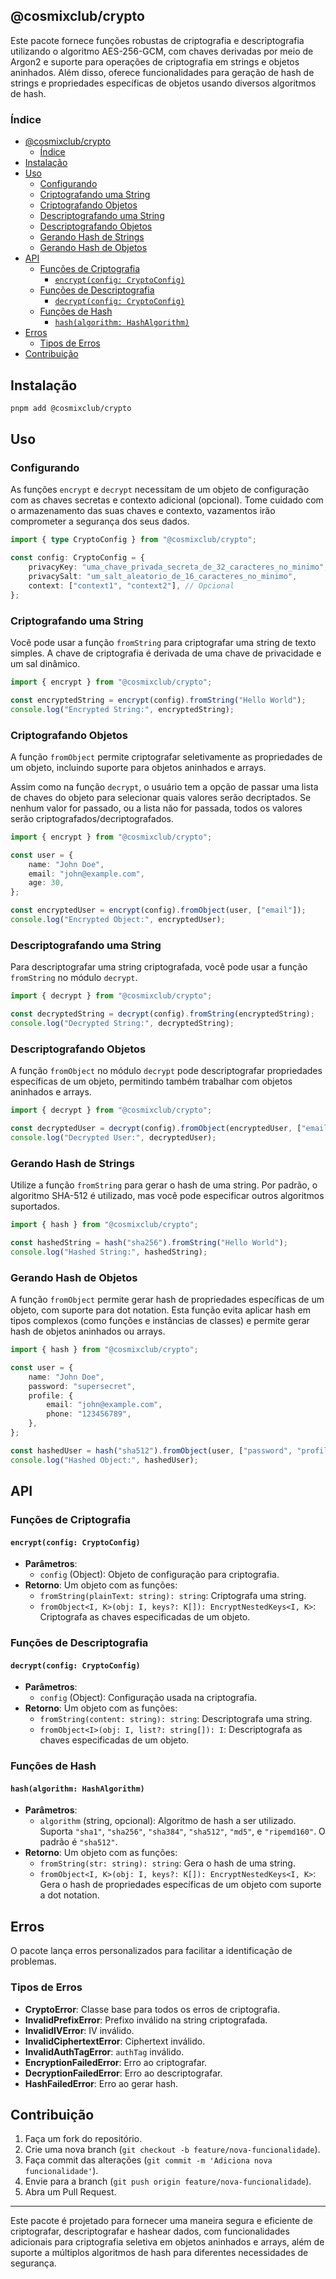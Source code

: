 ## @cosmixclub/crypto

Este pacote fornece funções robustas de criptografia e descriptografia utilizando o algoritmo AES-256-GCM, com chaves derivadas por meio de Argon2 e suporte para operações de criptografia em strings e objetos aninhados. Além disso, oferece funcionalidades para geração de hash de strings e propriedades específicas de objetos usando diversos algoritmos de hash.

### Índice

-   [@cosmixclub/crypto](#cosmixclubcrypto)
    -   [Índice](#índice)
-   [Instalação](#instalação)
-   [Uso](#uso)
    -   [Configurando](#configurando)
    -   [Criptografando uma String](#criptografando-uma-string)
    -   [Criptografando Objetos](#criptografando-objetos)
    -   [Descriptografando uma String](#descriptografando-uma-string)
    -   [Descriptografando Objetos](#descriptografando-objetos)
    -   [Gerando Hash de Strings](#gerando-hash-de-strings)
    -   [Gerando Hash de Objetos](#gerando-hash-de-objetos)
-   [API](#api)
    -   [Funções de Criptografia](#funções-de-criptografia)
        -   [`encrypt(config: CryptoConfig)`](#encryptconfig-cryptoconfig)
    -   [Funções de Descriptografia](#funções-de-descriptografia)
        -   [`decrypt(config: CryptoConfig)`](#decryptconfig-cryptoconfig)
    -   [Funções de Hash](#funções-de-hash)
        -   [`hash(algorithm: HashAlgorithm)`](#hashalgorithm-hashalgorithm)
-   [Erros](#erros)
    -   [Tipos de Erros](#tipos-de-erros)
-   [Contribuição](#contribuição)

## Instalação

```bash
pnpm add @cosmixclub/crypto
```

## Uso

### Configurando

As funções `encrypt` e `decrypt` necessitam de um objeto de configuração com as chaves secretas e contexto adicional (opcional). Tome cuidado com o armazenamento das suas chaves e contexto, vazamentos irão comprometer a segurança dos seus dados.

```typescript
import { type CryptoConfig } from "@cosmixclub/crypto";

const config: CryptoConfig = {
	privacyKey: "uma_chave_privada_secreta_de_32_caracteres_no_minimo",
	privacySalt: "um_salt_aleatorio_de_16_caracteres_no_minimo",
	context: ["context1", "context2"], // Opcional
};
```

### Criptografando uma String

Você pode usar a função `fromString` para criptografar uma string de texto simples. A chave de criptografia é derivada de uma chave de privacidade e um sal dinâmico.

```typescript
import { encrypt } from "@cosmixclub/crypto";

const encryptedString = encrypt(config).fromString("Hello World");
console.log("Encrypted String:", encryptedString);
```

### Criptografando Objetos

A função `fromObject` permite criptografar seletivamente as propriedades de um objeto, incluindo suporte para objetos aninhados e arrays.

Assim como na função `decrypt`, o usuário tem a opção de passar uma lista de chaves do objeto para selecionar quais valores serão decriptados. Se nenhum valor for passado, ou a lista não for passada, todos os valores serão criptografados/decriptografados.

```typescript
import { encrypt } from "@cosmixclub/crypto";

const user = {
	name: "John Doe",
	email: "john@example.com",
	age: 30,
};

const encryptedUser = encrypt(config).fromObject(user, ["email"]);
console.log("Encrypted Object:", encryptedUser);
```

### Descriptografando uma String

Para descriptografar uma string criptografada, você pode usar a função `fromString` no módulo `decrypt`.

```typescript
import { decrypt } from "@cosmixclub/crypto";

const decryptedString = decrypt(config).fromString(encryptedString);
console.log("Decrypted String:", decryptedString);
```

### Descriptografando Objetos

A função `fromObject` no módulo `decrypt` pode descriptografar propriedades específicas de um objeto, permitindo também trabalhar com objetos aninhados e arrays.

```typescript
import { decrypt } from "@cosmixclub/crypto";

const decryptedUser = decrypt(config).fromObject(encryptedUser, ["email"]);
console.log("Decrypted User:", decryptedUser);
```

### Gerando Hash de Strings

Utilize a função `fromString` para gerar o hash de uma string. Por padrão, o algoritmo SHA-512 é utilizado, mas você pode especificar outros algoritmos suportados.

```typescript
import { hash } from "@cosmixclub/crypto";

const hashedString = hash("sha256").fromString("Hello World");
console.log("Hashed String:", hashedString);
```

### Gerando Hash de Objetos

A função `fromObject` permite gerar hash de propriedades específicas de um objeto, com suporte para dot notation. Esta função evita aplicar hash em tipos complexos (como funções e instâncias de classes) e permite gerar hash de objetos aninhados ou arrays.

```typescript
import { hash } from "@cosmixclub/crypto";

const user = {
	name: "John Doe",
	password: "supersecret",
	profile: {
		email: "john@example.com",
		phone: "123456789",
	},
};

const hashedUser = hash("sha512").fromObject(user, ["password", "profile.email"]);
console.log("Hashed Object:", hashedUser);
```

## API

### Funções de Criptografia

#### `encrypt(config: CryptoConfig)`

-   **Parâmetros**:
    -   `config` (Object): Objeto de configuração para criptografia.
-   **Retorno**: Um objeto com as funções:
    -   `fromString(plainText: string): string`: Criptografa uma string.
    -   `fromObject<I, K>(obj: I, keys?: K[]): EncryptNestedKeys<I, K>`: Criptografa as chaves especificadas de um objeto.

### Funções de Descriptografia

#### `decrypt(config: CryptoConfig)`

-   **Parâmetros**:
    -   `config` (Object): Configuração usada na criptografia.
-   **Retorno**: Um objeto com as funções:
    -   `fromString(content: string): string`: Descriptografa uma string.
    -   `fromObject<I>(obj: I, list?: string[]): I`: Descriptografa as chaves especificadas de um objeto.

### Funções de Hash

#### `hash(algorithm: HashAlgorithm)`

-   **Parâmetros**:
    -   `algorithm` (string, opcional): Algoritmo de hash a ser utilizado. Suporta `"sha1"`, `"sha256"`, `"sha384"`, `"sha512"`, `"md5"`, e `"ripemd160"`. O padrão é `"sha512"`.
-   **Retorno**: Um objeto com as funções:
    -   `fromString(str: string): string`: Gera o hash de uma string.
    -   `fromObject<I, K>(obj: I, keys?: K[]): EncryptNestedKeys<I, K>`: Gera o hash de propriedades específicas de um objeto com suporte a dot notation.

## Erros

O pacote lança erros personalizados para facilitar a identificação de problemas.

### Tipos de Erros

-   **CryptoError**: Classe base para todos os erros de criptografia.
-   **InvalidPrefixError**: Prefixo inválido na string criptografada.
-   **InvalidIVError**: IV inválido.
-   **InvalidCiphertextError**: Ciphertext inválido.
-   **InvalidAuthTagError**: `authTag` inválido.
-   **EncryptionFailedError**: Erro ao criptografar.
-   **DecryptionFailedError**: Erro ao descriptografar.
-   **HashFailedError**: Erro ao gerar hash.

## Contribuição

1. Faça um fork do repositório.
2. Crie uma nova branch (`git checkout -b feature/nova-funcionalidade`).
3. Faça commit das alterações (`git commit -m 'Adiciona nova funcionalidade'`).
4. Envie para a branch (`git push origin feature/nova-funcionalidade`).
5. Abra um Pull Request.

---

Este pacote é projetado para fornecer uma maneira segura e eficiente de criptografar, descriptografar e hashear dados, com funcionalidades adicionais para criptografia seletiva em objetos aninhados e arrays, além de suporte a múltiplos algoritmos de hash para diferentes necessidades de segurança.
